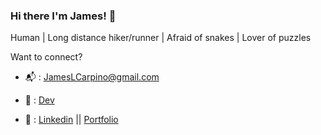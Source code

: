 ### Hi there I'm James! :wave:

Human | Long distance hiker/runner | Afraid of snakes | Lover of puzzles


Want to connect?

  - :mailbox_with_mail: : [JamesLCarpino@gmail.com](https://jameslcarpino@gmail.com)
  
  - :pencil: : [Dev](https://dev.to/jameslcarpino)
  
  - :link: : [Linkedin](https://www.linkedin.com/in/jameslcarpino) || [Portfolio](https://www.jameslcarpino.com)




